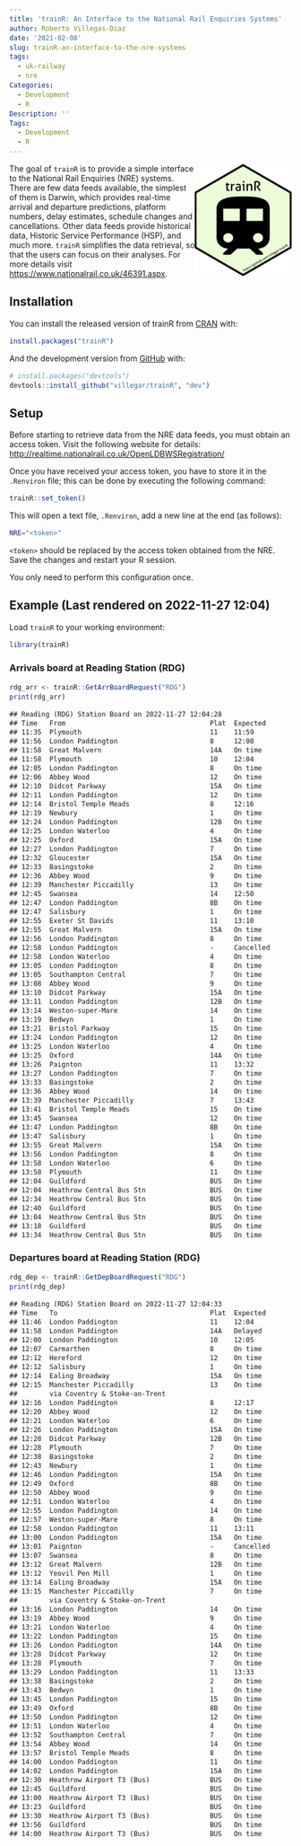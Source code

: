 ```yaml
---
title: 'trainR: An Interface to the National Rail Enquiries Systems'
author: Roberto Villegas-Diaz
date: '2021-02-08'
slug: trainR-an-interface-to-the-nre-systems
tags:
  - uk-railway
  - nre
Categories:
  - Development
  - R
Description: ''
Tags:
  - Development
  - R
---
```


<img src="https://raw.githubusercontent.com/villegar/trainR/main/inst/images/logo.png" alt="logo" align="right" height=200px/>

The goal of `trainR` is to provide a simple interface to the 
National Rail Enquiries (NRE) systems. There are few data feeds 
available, the simplest of them is Darwin, which provides real-time 
arrival and departure predictions, platform numbers, delay estimates, 
schedule changes and cancellations. Other data feeds provide historical 
data, Historic Service Performance (HSP), and much more. `trainR` 
simplifies the data retrieval, so that the users can focus on their 
analyses. For more details visit 
https://www.nationalrail.co.uk/46391.aspx.

## Installation

You can install the released version of trainR from [CRAN](https://CRAN.R-project.org) with:

``` r
install.packages("trainR")
```

And the development version from [GitHub](https://github.com/) with:

``` r
# install.packages("devtools")
devtools::install_github("villegar/trainR", "dev")
```

## Setup
Before starting to retrieve data from the NRE data feeds, you must obtain an access token. 
Visit the following website for details: http://realtime.nationalrail.co.uk/OpenLDBWSRegistration/

Once you have received your access token, you have to store it in the `.Renviron` file; this can be 
done by executing the following command:


```r
trainR::set_token()
```

This will open a text file, `.Renviron`, add a new line at the end (as follows):

```bash
NRE="<token>"
```

`<token>` should be replaced by the access token obtained from the NRE. Save the changes and restart 
your R session.

You only need to perform this configuration once.

## Example (Last rendered on 2022-11-27 12:04)

Load `trainR` to your working environment:

```r
library(trainR)
```

### Arrivals board at Reading Station (RDG)


```r
rdg_arr <- trainR::GetArrBoardRequest("RDG")
print(rdg_arr)
```

```
## Reading (RDG) Station Board on 2022-11-27 12:04:28
## Time   From                                    Plat  Expected
## 11:35  Plymouth                                11    11:59
## 11:56  London Paddington                       8     12:00
## 11:58  Great Malvern                           14A   On time
## 11:58  Plymouth                                10    12:04
## 12:05  London Paddington                       8     On time
## 12:06  Abbey Wood                              12    On time
## 12:10  Didcot Parkway                          15A   On time
## 12:11  London Paddington                       12    On time
## 12:14  Bristol Temple Meads                    8     12:16
## 12:19  Newbury                                 1     On time
## 12:24  London Paddington                       12B   On time
## 12:25  London Waterloo                         4     On time
## 12:25  Oxford                                  15A   On time
## 12:27  London Paddington                       7     On time
## 12:32  Gloucester                              15A   On time
## 12:33  Basingstoke                             2     On time
## 12:36  Abbey Wood                              9     On time
## 12:39  Manchester Piccadilly                   13    On time
## 12:45  Swansea                                 14    12:50
## 12:47  London Paddington                       8B    On time
## 12:47  Salisbury                               1     On time
## 12:55  Exeter St Davids                        11    13:10
## 12:55  Great Malvern                           15A   On time
## 12:56  London Paddington                       8     On time
## 12:58  London Paddington                       -     Cancelled
## 12:58  London Waterloo                         4     On time
## 13:05  London Paddington                       8     On time
## 13:05  Southampton Central                     7     On time
## 13:08  Abbey Wood                              9     On time
## 13:10  Didcot Parkway                          15A   On time
## 13:11  London Paddington                       12B   On time
## 13:14  Weston-super-Mare                       14    On time
## 13:19  Bedwyn                                  1     On time
## 13:21  Bristol Parkway                         15    On time
## 13:24  London Paddington                       12    On time
## 13:25  London Waterloo                         4     On time
## 13:25  Oxford                                  14A   On time
## 13:26  Paignton                                11    13:32
## 13:27  London Paddington                       7     On time
## 13:33  Basingstoke                             2     On time
## 13:36  Abbey Wood                              14    On time
## 13:39  Manchester Piccadilly                   7     13:43
## 13:41  Bristol Temple Meads                    15    On time
## 13:45  Swansea                                 12    On time
## 13:47  London Paddington                       8B    On time
## 13:47  Salisbury                               1     On time
## 13:55  Great Malvern                           15A   On time
## 13:56  London Paddington                       8     On time
## 13:58  London Waterloo                         6     On time
## 13:58  Plymouth                                11    On time
## 12:04  Guildford                               BUS   On time
## 12:04  Heathrow Central Bus Stn                BUS   On time
## 12:34  Heathrow Central Bus Stn                BUS   On time
## 12:40  Guildford                               BUS   On time
## 13:04  Heathrow Central Bus Stn                BUS   On time
## 13:18  Guildford                               BUS   On time
## 13:34  Heathrow Central Bus Stn                BUS   On time
```

### Departures board at Reading Station (RDG)


```r
rdg_dep <- trainR::GetDepBoardRequest("RDG")
print(rdg_dep)
```

```
## Reading (RDG) Station Board on 2022-11-27 12:04:33
## Time   To                                      Plat  Expected
## 11:46  London Paddington                       11    12:04
## 11:58  London Paddington                       14A   Delayed
## 12:00  London Paddington                       10    12:05
## 12:07  Carmarthen                              8     On time
## 12:12  Hereford                                12    On time
## 12:12  Salisbury                               1     On time
## 12:14  Ealing Broadway                         15A   On time
## 12:15  Manchester Piccadilly                   13    On time
##        via Coventry & Stoke-on-Trent           
## 12:16  London Paddington                       8     12:17
## 12:20  Abbey Wood                              12    On time
## 12:21  London Waterloo                         6     On time
## 12:26  London Paddington                       15A   On time
## 12:28  Didcot Parkway                          12B   On time
## 12:28  Plymouth                                7     On time
## 12:38  Basingstoke                             2     On time
## 12:43  Newbury                                 1     On time
## 12:46  London Paddington                       15A   On time
## 12:49  Oxford                                  8B    On time
## 12:50  Abbey Wood                              9     On time
## 12:51  London Waterloo                         4     On time
## 12:55  London Paddington                       14    On time
## 12:57  Weston-super-Mare                       8     On time
## 12:58  London Paddington                       11    13:11
## 13:00  London Paddington                       15A   On time
## 13:01  Paignton                                -     Cancelled
## 13:07  Swansea                                 8     On time
## 13:12  Great Malvern                           12B   On time
## 13:12  Yeovil Pen Mill                         1     On time
## 13:14  Ealing Broadway                         15A   On time
## 13:15  Manchester Piccadilly                   7     On time
##        via Coventry & Stoke-on-Trent           
## 13:16  London Paddington                       14    On time
## 13:19  Abbey Wood                              9     On time
## 13:21  London Waterloo                         4     On time
## 13:22  London Paddington                       15    On time
## 13:26  London Paddington                       14A   On time
## 13:28  Didcot Parkway                          12    On time
## 13:28  Plymouth                                7     On time
## 13:29  London Paddington                       11    13:33
## 13:38  Basingstoke                             2     On time
## 13:43  Bedwyn                                  1     On time
## 13:45  London Paddington                       15    On time
## 13:49  Oxford                                  8B    On time
## 13:50  London Paddington                       12    On time
## 13:51  London Waterloo                         4     On time
## 13:52  Southampton Central                     7     On time
## 13:54  Abbey Wood                              14    On time
## 13:57  Bristol Temple Meads                    8     On time
## 14:00  London Paddington                       11    On time
## 14:02  London Paddington                       15A   On time
## 12:30  Heathrow Airport T3 (Bus)               BUS   On time
## 12:45  Guildford                               BUS   On time
## 13:00  Heathrow Airport T3 (Bus)               BUS   On time
## 13:23  Guildford                               BUS   On time
## 13:30  Heathrow Airport T3 (Bus)               BUS   On time
## 13:56  Guildford                               BUS   On time
## 14:00  Heathrow Airport T3 (Bus)               BUS   On time
```
